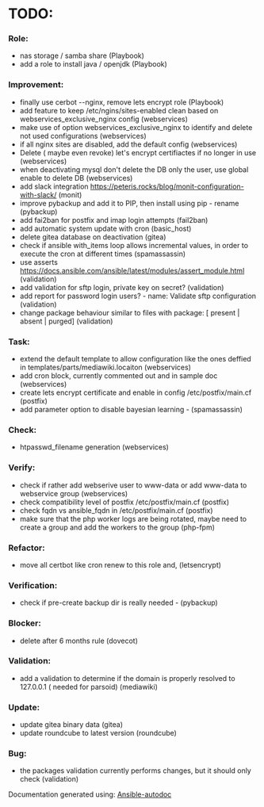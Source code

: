 # TODO:

### Role:
* nas storage / samba share (Playbook)
* add a role to install java / openjdk (Playbook)
### Improvement:
* finally use cerbot --nginx, remove lets encrypt role (Playbook)
* add feature to keep /etc/ngins/sites-enabled clean based on webservices_exclusive_nginx config (webservices)
* make use of option webservices_exclusive_nginx to identify and delete not used configurations (webservices)
* if all nginx sites are disabled, add the default config (webservices)
* Delete ( maybe even revoke) let's encrypt certifiactes if no longer in use (webservices)
* when deactivating mysql don't delete the DB only the user, use global enable to delete DB (webservices)
* add slack integration https://peteris.rocks/blog/monit-configuration-with-slack/ (monit)
* improve pybackup and add it to PIP, then install using pip - rename (pybackup)
* add fai2ban for postfix and imap login attempts (fail2ban)
* add automatic system update with cron (basic_host)
* delete gitea database on deactivation (gitea)
* check if ansible with_items loop allows incremental values, in order to execute the cron at different times (spamassassin)
* use asserts https://docs.ansible.com/ansible/latest/modules/assert_module.html (validation)
* add validation for sftp login, private key on secret? (validation)
* add report for password login users? - name: Validate sftp configuration (validation)
* change package behaviour similar to files with package: <status> [ present | absent | purged] (validation)
### Task:
* extend the default template to allow configuration like the ones deffied in templates/parts/mediawiki.locaiton (webservices)
* add cron block, currently commented out and in sample doc (webservices)
* create lets encrypt certificate and enable in config /etc/postfix/main.cf (postfix)
* add parameter option to disable bayesian learning -  (spamassassin)
### Check:
* htpasswd_filename generation (webservices)
### Verify:
* check if rather add webserive user to www-data or add www-data to webservice group (webservices)
* check compatibility level of postfix /etc/postfix/main.cf (postfix)
* check fqdn vs ansible_fqdn in /etc/postfix/main.cf (postfix)
* make sure that the php worker logs are being rotated, maybe need to create a group and add the workers to the group (php-fpm)
### Refactor:
* move all certbot like cron renew to this role and, (letsencrypt)
### Verification:
* check if pre-create backup dir is really needed -  (pybackup)
### Blocker:
* delete after 6 months rule (dovecot)
### Validation:
* add a validation to determine if the domain is properly resolved to 127.0.0.1 ( needed for parsoid) (mediawiki)
### Update:
* update gitea binary data (gitea)
* update roundcube to latest version (roundcube)
### Bug:
* the packages validation currently performs changes, but it should only check (validation)

Documentation generated using: [Ansible-autodoc](https://github.com/AndresBott/ansible-autodoc)